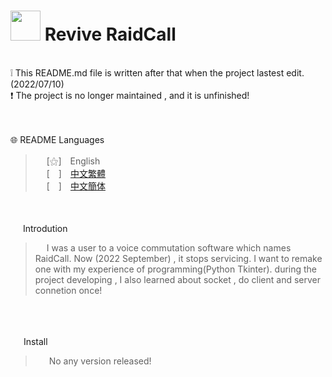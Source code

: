  
# <img src="https://media.discordapp.net/attachments/879008540839256134/995393684776439808/unknown.png" width=48> **Revive RaidCall**
<br>
❕ This README.md file is written after that when the project lastest edit. (2022/07/10)<br>
❗ The project is no longer maintained , and it is unfinished!<br>
<br>
&nbsp;

🌐 README Languages
>&emsp;&nbsp;[⚝]　English<br>
&emsp;&nbsp;[　]　[中文繁體](https://github.com/mcg25035/Raidcall-Revive/blob/main/README/README_TC.md) <br>
&emsp;&nbsp;[　]　[中文簡体](https://github.com/mcg25035/Raidcall-Revive/blob/main/README/README_SC.md)

<br><br>
<img src="https://media.discordapp.net/attachments/763787703958372402/992695856492982352/unknown.png" width=16> Introdution

>&emsp;&nbsp;I was a user to a voice commutation software which names RaidCall. Now (2022 September) , it stops servicing. I want to remake one with my experience of programming(Python Tkinter). during the project developing , I also learned about socket , do client and server connetion once!

<br><br>

<img src="https://cdn.discordapp.com/attachments/763787703958372402/992716242706255932/unknown.png" width=17> Install

>&emsp;&nbsp; No any version released!




 
